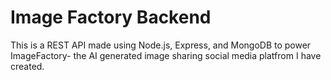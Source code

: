 # Image Factory Backend

This is a REST API made using Node.js, Express, and MongoDB to power ImageFactory- the AI generated image sharing social media platfrom I have created.
